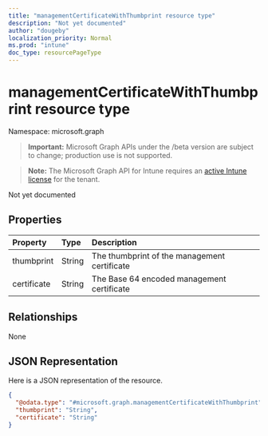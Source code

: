```yaml
---
title: "managementCertificateWithThumbprint resource type"
description: "Not yet documented"
author: "dougeby"
localization_priority: Normal
ms.prod: "intune"
doc_type: resourcePageType
---
```


# managementCertificateWithThumbprint resource type

Namespace: microsoft.graph

> **Important:** Microsoft Graph APIs under the /beta version are subject to change; production use is not supported.

> **Note:** The Microsoft Graph API for Intune requires an [active Intune license](https://go.microsoft.com/fwlink/?linkid=839381) for the tenant.

Not yet documented

## Properties
|Property|Type|Description|
|:---|:---|:---|
|thumbprint|String|The thumbprint of the management certificate|
|certificate|String|The Base 64 encoded management certificate|

## Relationships
None

## JSON Representation
Here is a JSON representation of the resource.
<!-- {
  "blockType": "resource",
  "@odata.type": "microsoft.graph.managementCertificateWithThumbprint"
}
-->
``` json
{
  "@odata.type": "#microsoft.graph.managementCertificateWithThumbprint",
  "thumbprint": "String",
  "certificate": "String"
}
```



